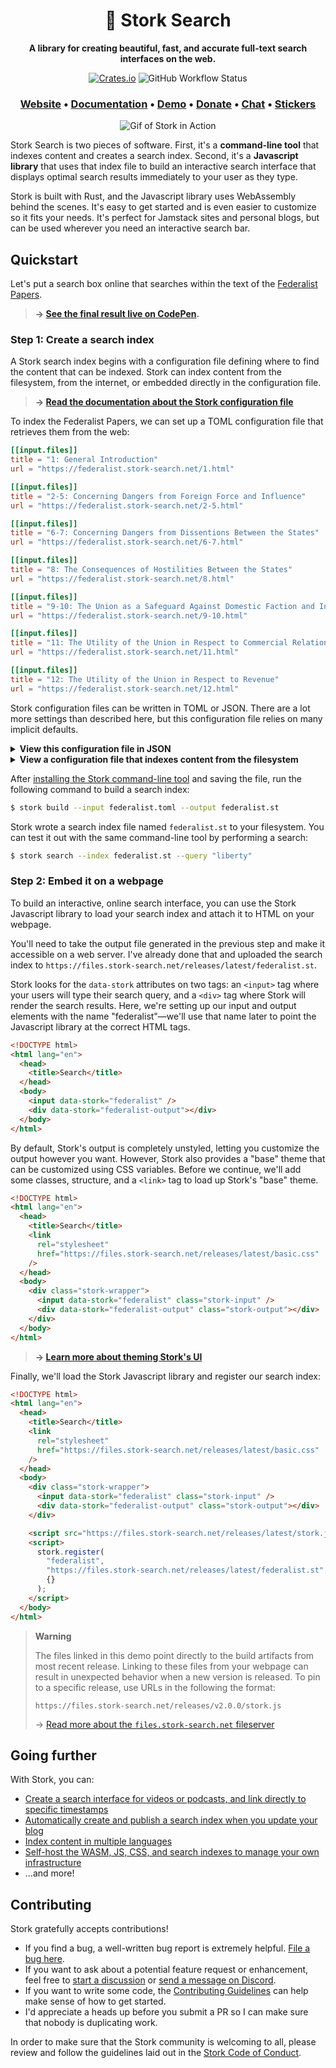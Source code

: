 <div align="center">

# 🔎 Stork Search

**A library for creating beautiful, fast, and accurate full-text search interfaces on the web.**

[![Crates.io](https://img.shields.io/crates/v/stork-search)](https://crates.io/crates/stork-search?style=plastic)
![GitHub Workflow Status](https://img.shields.io/github/actions/workflow/status/jameslittle230/stork/ci-on-push.yml?branch=master&style=plastic)

### [Website](https://stork-search.net/docs/install) • [Documentation](https://stork-search.net/docs/install) • [Demo](https://codepen.io/littleguy230/pen/oNBJBmK) • [Donate](https://ko-fi.com/jameslittle230) • [Chat](https://stork-search.net/chat) • [Stickers](https://stork-search.net/sticker)

![Gif of Stork in Action](https://files.stork-search.net/marketing/1.0.0-video.gif)

</div>

Stork Search is two pieces of software. First, it's a **command-line tool** that indexes content and creates a search index. Second, it's a **Javascript library** that uses that index file to build an interactive search interface that displays optimal search results immediately to your user as they type.

Stork is built with Rust, and the Javascript library uses WebAssembly behind the scenes. It's easy to get started and is even easier to customize so it fits your needs. It's perfect for Jamstack sites and personal blogs, but can be used wherever you need an interactive search bar.

## Quickstart

Let's put a search box online that searches within the text of the [Federalist Papers](https://www.youtube.com/watch?v=DPgE7PNzXag).

> **→ [See the final result live on CodePen]().**

### Step 1: Create a search index

A Stork search index begins with a configuration file defining where to find the content that can be indexed. Stork can index content from the filesystem, from the internet, or embedded directly in the configuration file.

> **→ [Read the documentation about the Stork configuration file]()**

To index the Federalist Papers, we can set up a TOML configuration file that retrieves them from the web:

```toml
[[input.files]]
title = "1: General Introduction"
url = "https://federalist.stork-search.net/1.html"

[[input.files]]
title = "2-5: Concerning Dangers from Foreign Force and Influence"
url = "https://federalist.stork-search.net/2-5.html"

[[input.files]]
title = "6-7: Concerning Dangers from Dissentions Between the States"
url = "https://federalist.stork-search.net/6-7.html"

[[input.files]]
title = "8: The Consequences of Hostilities Between the States"
url = "https://federalist.stork-search.net/8.html"

[[input.files]]
title = "9-10: The Union as a Safeguard Against Domestic Faction and Insurrection"
url = "https://federalist.stork-search.net/9-10.html"

[[input.files]]
title = "11: The Utility of the Union in Respect to Commercial Relations and a Navy"
url = "https://federalist.stork-search.net/11.html"

[[input.files]]
title = "12: The Utility of the Union in Respect to Revenue"
url = "https://federalist.stork-search.net/12.html"
```

Stork configuration files can be written in TOML or JSON. There are a lot more settings than described here, but this configuration file relies on many implicit defaults.

<details>
<summary><b>View this configuration file in JSON</b></summary>

Stork will automatically detect whether a given index is TOML or JSON and parse it appropriately.

```json
{
  "input": {
    "files": [
      {
        "title": "1: General Introduction",
        "url": "https://federalist.stork-search.net/1.html"
      },
      {
        "title": "2-5: Concerning Dangers from Foreign Force and Influence",
        "url": "https://federalist.stork-search.net/2-5.html"
      },
      {
        "title": "6-7: Concerning Dangers from Dissentions Between the States",
        "url": "https://federalist.stork-search.net/6-7.html"
      },
      {
        "title": "8: The Consequences of Hostilities Between the States",
        "url": "https://federalist.stork-search.net/8.html"
      },
      {
        "title": "9-10: The Union as a Safeguard Against Domestic Faction and Insurrection",
        "url": "https://federalist.stork-search.net/9-10.html"
      },
      {
        "title": "11: The Utility of the Union in Respect to Commercial Relations and a Navy",
        "url": "https://federalist.stork-search.net/11.html"
      },
      {
        "title": "12: The Utility of the Union in Respect to Revenue",
        "url": "https://federalist.stork-search.net/12.html"
      }
    ]
  }
}
```

</details>

<details>
<summary><b>View a configuration file that indexes content from the filesystem</b></summary>

In the previous configuration file, the `url` key is doing double-duty: it's telling Stork where to find the source HTML file to be indexed, _and_ it's saying where the user should navigate to when they click on that search result. (If you want the source and destination URLs to be different, you can use the [src_url]() key to enable that.)

Here, the `url` key only describes the destination, and the `path` key indicates that the source HTML file can be found on the filesystem.

The paths described this configuration file are relative to the location where you run the `stork` binary.

```toml
[[input.files]]
title = "1: General Introduction"
path = "1.html"
url = "https://federalist.stork-search.net/1.html"

[[input.files]]
title = "2-5: Concerning Dangers from Foreign Force and Influence"
path = "2-5.html"
url = "https://federalist.stork-search.net/2-5.html"

[[input.files]]
title = "6-7: Concerning Dangers from Dissentions Between the States"
path = "6-7.html"
url = "https://federalist.stork-search.net/6-7.html"

[[input.files]]
title = "8: The Consequences of Hostilities Between the States"
path = "8.html"
url = "https://federalist.stork-search.net/8.html"

[[input.files]]
title = "9-10: The Union as a Safeguard Against Domestic Faction and Insurrection"
path = "9-10.html"
url = "https://federalist.stork-search.net/9-10.html"

[[input.files]]
title = "11: The Utility of the Union in Respect to Commercial Relations and a Navy"
path = "11.html"
url = "https://federalist.stork-search.net/11.html"

[[input.files]]
title = "12: The Utility of the Union in Respect to Revenue"
path = "12.html"
url = "https://federalist.stork-search.net/12.html"
```

</details>

After [installing the Stork command-line tool]() and saving the file, run the following command to build a search index:

```sh
$ stork build --input federalist.toml --output federalist.st
```

Stork wrote a search index file named `federalist.st` to your filesystem. You can test it out with the same command-line tool by performing a search:

```sh
$ stork search --index federalist.st --query "liberty"
```

### Step 2: Embed it on a webpage

To build an interactive, online search interface, you can use the Stork Javascript library to load your search index and attach it to HTML on your webpage.

You'll need to take the output file generated in the previous step and make it accessible on a web server. I've already done that and uploaded the search index to `https://files.stork-search.net/releases/latest/federalist.st`.

Stork looks for the `data-stork` attributes on two tags: an `<input>` tag where your users will type their search query, and a `<div>` tag where Stork will render the search results. Here, we're setting up our input and output elements with the name "federalist"—we'll use that name later to point the Javascript library at the correct HTML tags.

```html
<!DOCTYPE html>
<html lang="en">
  <head>
    <title>Search</title>
  </head>
  <body>
    <input data-stork="federalist" />
    <div data-stork="federalist-output"></div>
  </body>
</html>
```

By default, Stork's output is completely unstyled, letting you customize the output however you want. However, Stork also provides a "base" theme that can be customized using CSS variables. Before we continue, we'll add some classes, structure, and a `<link>` tag to load up Stork's "base" theme.

```html
<!DOCTYPE html>
<html lang="en">
  <head>
    <title>Search</title>
    <link
      rel="stylesheet"
      href="https://files.stork-search.net/releases/latest/basic.css"
    />
  </head>
  <body>
    <div class="stork-wrapper">
      <input data-stork="federalist" class="stork-input" />
      <div data-stork="federalist-output" class="stork-output"></div>
    </div>
  </body>
</html>
```

> **→ [Learn more about theming Stork's UI]()**

Finally, we'll load the Stork Javascript library and register our search index:

```html
<!DOCTYPE html>
<html lang="en">
  <head>
    <title>Search</title>
    <link
      rel="stylesheet"
      href="https://files.stork-search.net/releases/latest/basic.css"
    />
  </head>
  <body>
    <div class="stork-wrapper">
      <input data-stork="federalist" class="stork-input" />
      <div data-stork="federalist-output" class="stork-output"></div>
    </div>

    <script src="https://files.stork-search.net/releases/latest/stork.js"></script>
    <script>
      stork.register(
        "federalist",
        "https://files.stork-search.net/releases/latest/federalist.st",
        {}
      );
    </script>
  </body>
</html>
```

> **Warning**
>
> The files linked in this demo point directly to the build artifacts from most recent release. Linking to these files from your webpage can result in unexpected behavior when a new version is released. To pin to a specific release, use URLs in the following the format:
>
> `https://files.stork-search.net/releases/v2.0.0/stork.js`
>
> → [Read more about the `files.stork-search.net` fileserver]()

## Going further

With Stork, you can:

- [Create a search interface for videos or podcasts, and link directly to specific timestamps]()
- [Automatically create and publish a search index when you update your blog]()
- [Index content in multiple languages]()
- [Self-host the WASM, JS, CSS, and search indexes to manage your own infrastructure]()
- ...and more!

## Contributing

Stork gratefully accepts contributions!

- If you find a bug, a well-written bug report is extremely helpful. [File a bug here](https://github.com/jameslittle230/stork/issues/new?assignees=&labels=bug&template=bug_report.md&title=).
- If you want to ask about a potential feature request or enhancement, feel free to [start a discussion](https://github.com/jameslittle230/stork/discussions) or [send a message on Discord](https://stork-search.net/chat).
- If you want to write some code, the [Contributing Guidelines](https://github.com/jameslittle230/stork/blob/master/docs/contributing.md) can help make sense of how to get started.
- I'd appreciate a heads up before you submit a PR so I can make sure that nobody is duplicating work.

In order to make sure that the Stork community is welcoming to all, please review and follow the guidelines laid out in the [Stork Code of Conduct](https://github.com/jameslittle230/stork/blob/master/.github/CODE_OF_CONDUCT.md).
